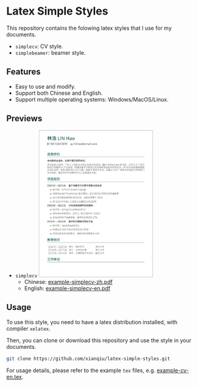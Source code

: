 # Latex Simple Styles

This repository contains the folowing latex styles that I use for my documents.

* `simplecv`: CV style.
* `simplebeamer`: beamer style. 

## Features

* Easy to use and modify.
* Support both Chinese and English.
* Support multiple operating systems: Windows/MacOS/Linux.

## Previews
* `simplecv`
    <img src="https://github.com/xianqiu/latex-simple-styles/blob/master/previews/simplecv.jpg" width="300" />
    * Chinese: [example-simplecv-zh.pdf](https://github.com/xianqiu/latex-simple-styles/blob/master/previews/example-cv-zh.pdf) 
    * English: [example-simplecv-en.pdf](https://github.com/xianqiu/latex-simple-styles/blob/master/previews/example-cv-en.pdf)

## Usage

To use this style, you need to have a latex distribution installed, with compiler `xelatex`. 

Then, you can clone or download this repository and use the style in your documents.

```bash
git clone https://github.com/xianqiu/latex-simple-styles.git
```
For usage details, please refer to the example `tex` files, e.g. [example-cv-en.tex](https://github.com/xianqiu/latex-simple-styles/blob/master/example-cv-en.tex).
